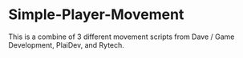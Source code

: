 # Simple-Player-Movement
This is a combine of 3 different movement scripts from Dave / Game Development, PlaiDev, and Rytech.
